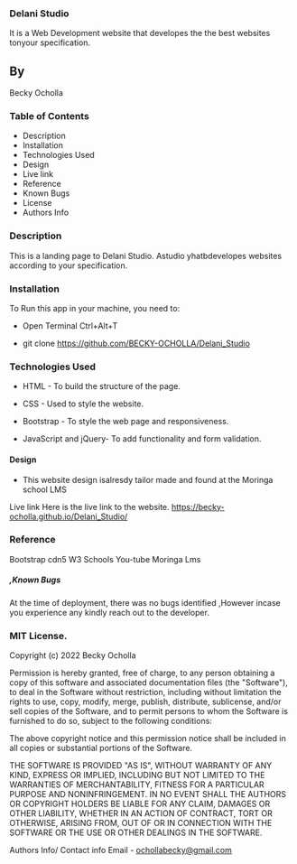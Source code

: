 ### Delani Studio
<p>It is a Web Development website that developes the the best websites tonyour specification.</p>

## By
<p>Becky Ocholla</p>

### Table of Contents

* Description
* Installation
* Technologies Used
* Design
* Live link
* Reference
* Known Bugs
* License
* Authors Info

### Description
This is a landing page to Delani Studio. Astudio yhatbdevelopes websites according to your specification.

### Installation
<p>To Run this app in your machine, you need to:</p>

* Open Terminal Ctrl+Alt+T

* git clone https://github.com/BECKY-OCHOLLA/Delani_Studio



### Technologies Used
* HTML - To build the structure of the page.

* CSS - Used to style the website.

* Bootstrap - To style the web page and responsiveness.

* JavaScript and jQuery- To add functionality and form validation.


#### Design
* This website design isalresdy tailor made and found at the Moringa school LMS

Live link
Here is the live link to the website.
https://becky-ocholla.github.io/Delani_Studio/


### Reference
Bootstrap cdn5
W3 Schools
You-tube
Moringa Lms
##### ,Known Bugs
At the time of deployment, there was no bugs identified ,However incase you experience any kindly reach out to the developer.

### MIT License.
Copyright (c) 2022 Becky Ocholla

Permission is hereby granted, free of charge, to any person obtaining a copy
of this software and associated documentation files (the "Software"), to deal
in the Software without restriction, including without limitation the rights
to use, copy, modify, merge, publish, distribute, sublicense, and/or sell
copies of the Software, and to permit persons to whom the Software is
furnished to do so, subject to the following conditions:

The above copyright notice and this permission notice shall be included in all
copies or substantial portions of the Software.

THE SOFTWARE IS PROVIDED "AS IS", WITHOUT WARRANTY OF ANY KIND, EXPRESS OR
IMPLIED, INCLUDING BUT NOT LIMITED TO THE WARRANTIES OF MERCHANTABILITY,
FITNESS FOR A PARTICULAR PURPOSE AND NONINFRINGEMENT. IN NO EVENT SHALL THE
AUTHORS OR COPYRIGHT HOLDERS BE LIABLE FOR ANY CLAIM, DAMAGES OR OTHER
LIABILITY, WHETHER IN AN ACTION OF CONTRACT, TORT OR OTHERWISE, ARISING FROM,
OUT OF OR IN CONNECTION WITH THE SOFTWARE OR THE USE OR OTHER DEALINGS IN THE
SOFTWARE.


Authors Info/ Contact info
Email - ochollabecky@gmail.com

